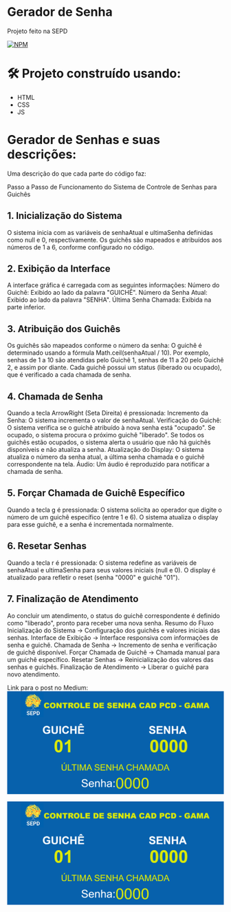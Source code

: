 # Gerador de Senha
Projeto feito na SEPD

[![NPM](https://img.shields.io/npm/l/react)](https://github.com/henriquearaujooficial/python_certificate/blob/main/LICENSE)

# 🛠️ Projeto construído usando:
- HTML
- CSS
- JS

# Gerador de Senhas e suas descrições:

Uma descrição do que cada parte do código faz:

Passo a Passo de Funcionamento do Sistema de Controle de Senhas para Guichês
## 1. Inicialização do Sistema
O sistema inicia com as variáveis de senhaAtual e ultimaSenha definidas como null e 0, respectivamente.
Os guichês são mapeados e atribuídos aos números de 1 a 6, conforme configurado no código.
## 2. Exibição da Interface
A interface gráfica é carregada com as seguintes informações:
Número do Guichê: Exibido ao lado da palavra "GUICHÊ".
Número da Senha Atual: Exibido ao lado da palavra "SENHA".
Última Senha Chamada: Exibida na parte inferior.
## 3. Atribuição dos Guichês
Os guichês são mapeados conforme o número da senha:
O guichê é determinado usando a fórmula Math.ceil(senhaAtual / 10). Por exemplo, senhas de 1 a 10 são atendidas pelo Guichê 1, senhas de 11 a 20 pelo Guichê 2, e assim por diante.
Cada guichê possui um status (liberado ou ocupado), que é verificado a cada chamada de senha.
## 4. Chamada de Senha
Quando a tecla ArrowRight (Seta Direita) é pressionada:
Incremento da Senha: O sistema incrementa o valor de senhaAtual.
Verificação do Guichê: O sistema verifica se o guichê atribuído à nova senha está "ocupado".
Se ocupado, o sistema procura o próximo guichê "liberado".
Se todos os guichês estão ocupados, o sistema alerta o usuário que não há guichês disponíveis e não atualiza a senha.
Atualização do Display: O sistema atualiza o número da senha atual, a última senha chamada e o guichê correspondente na tela.
Áudio: Um áudio é reproduzido para notificar a chamada de senha.
## 5. Forçar Chamada de Guichê Específico
Quando a tecla g é pressionada:
O sistema solicita ao operador que digite o número de um guichê específico (entre 1 e 6).
O sistema atualiza o display para esse guichê, e a senha é incrementada normalmente.
## 6. Resetar Senhas
Quando a tecla r é pressionada:
O sistema redefine as variáveis de senhaAtual e ultimaSenha para seus valores iniciais (null e 0).
O display é atualizado para refletir o reset (senha "0000" e guichê "01").
## 7. Finalização de Atendimento
Ao concluir um atendimento, o status do guichê correspondente é definido como "liberado", pronto para receber uma nova senha.
Resumo do Fluxo
Inicialização do Sistema → Configuração dos guichês e valores iniciais das senhas.
Interface de Exibição → Interface responsiva com informações de senha e guichê.
Chamada de Senha → Incremento de senha e verificação de guichê disponível.
Forçar Chamada de Guichê → Chamada manual para um guichê específico.
Resetar Senhas → Reinicialização dos valores das senhas e guichês.
Finalização de Atendimento → Liberar o guichê para novo atendimento.



Link para o post no Medium: ![Gerador de Senhas](https://github.com/henriquearaujooficial/Chamador-de-Senhas/blob/main/.github/senha%20.png)

![gameScreen](./senha.png)
